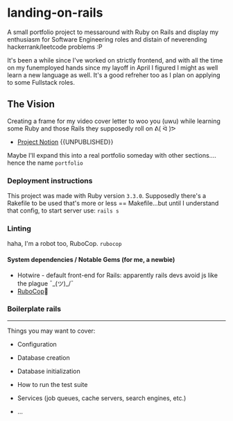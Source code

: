 # landing-on-rails
A small portfolio project to messaround with Ruby on Rails and display my enthusiasm for Software Engineering roles and distain of neverending hackerrank/leetcode problems :P

It's been a while since I've worked on strictly frontend, and with all the time on my funemployed hands since my layoff in April I figured I might as well learn a new language as well. It's a good refreher too as I plan on applying to some Fullstack roles. 

## The Vision
Creating a frame for my video cover letter to woo you (uwu) 
while learning some Ruby and those Rails they supposedly roll on ᕕ( ᐛ )ᕗ

- [Project Notion](https://www.notion.so/anime-garbage/Project-Down-the-Barrel-6e750f09f58e49eea8ef8770e47cf3c5?pvs=4) {{UNPUBLISHED}}

Maybe I'll expand this into a real portfolio someday with other sections.... hence the name `portfolio`

### Deployment instructions
This project was made with Ruby version `3.3.0`. Supposedly there's a Rakefile to be used that's more or less == Makefile...but until I understand that config, to start server use:
`rails s` 

### Linting
haha, I'm a robot too, RuboCop. 
`rubocop`

#### System dependencies / Notable Gems (for me, a newbie)
* Hotwire - default front-end for Rails: apparently rails devs avoid js like the plague ¯\_(ツ)_/¯
* [RuboCop](https://github.com/rubocop/rubocop)🤖  



### Boilerplate rails
---
Things you may want to cover:

* Configuration

* Database creation

* Database initialization

* How to run the test suite

* Services (job queues, cache servers, search engines, etc.)

* ...
